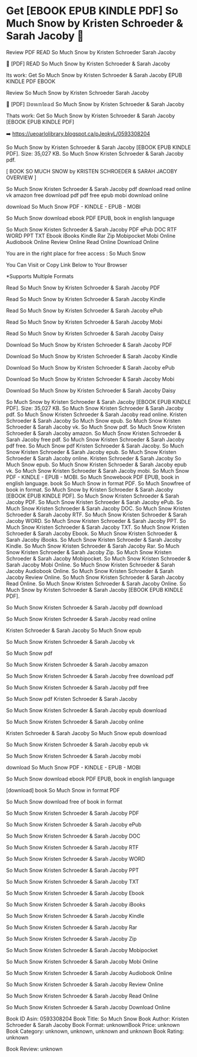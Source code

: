 # Get [EBOOK EPUB KINDLE PDF] So Much Snow by  Kristen Schroeder &  Sarah Jacoby 💞
Review PDF READ So Much Snow by Kristen Schroeder Sarah Jacoby

📕 [PDF] READ So Much Snow by Kristen Schroeder & Sarah Jacoby

Its work: Get So Much Snow by Kristen Schroeder & Sarah Jacoby EPUB KINDLE PDF EBOOK


Review So Much Snow by Kristen Schroeder Sarah Jacoby

💞 [PDF] 𝔻𝕠𝕨𝕟𝕝𝕠𝕒𝕕 So Much Snow by Kristen Schroeder & Sarah Jacoby

Thats work: Get So Much Snow by Kristen Schroeder & Sarah Jacoby [EBOOK EPUB KINDLE PDF]



➡️ https://ueoarlolibrary.blogspot.ca/pJeokyL/0593308204



So Much Snow by Kristen Schroeder & Sarah Jacoby [EBOOK EPUB KINDLE PDF]. Size: 35,027 KB. So Much Snow Kristen Schroeder & Sarah Jacoby pdf.

[ BOOK SO MUCH SNOW by KRISTEN SCHROEDER & SARAH JACOBY OVERVIEW ]

So Much Snow Kristen Schroeder & Sarah Jacoby pdf download read online vk amazon free download pdf pdf free epub mobi download online

download So Much Snow PDF - KINDLE - EPUB - MOBI

So Much Snow download ebook PDF EPUB, book in english language

So Much Snow Kristen Schroeder & Sarah Jacoby PDF ePub DOC RTF WORD PPT TXT Ebook iBooks Kindle Rar Zip Mobipocket Mobi Online Audiobook Online Review Online Read Online Download Online

You are in the right place for free access : So Much Snow

You Can Visit or Copy Link Below to Your Browser

*Supports Multiple Formats

Read So Much Snow by Kristen Schroeder & Sarah Jacoby PDF

Read So Much Snow by Kristen Schroeder & Sarah Jacoby Kindle

Read So Much Snow by Kristen Schroeder & Sarah Jacoby ePub

Read So Much Snow by Kristen Schroeder & Sarah Jacoby Mobi

Read So Much Snow by Kristen Schroeder & Sarah Jacoby Daisy

Download So Much Snow by Kristen Schroeder & Sarah Jacoby PDF

Download So Much Snow by Kristen Schroeder & Sarah Jacoby Kindle

Download So Much Snow by Kristen Schroeder & Sarah Jacoby ePub

Download So Much Snow by Kristen Schroeder & Sarah Jacoby Mobi

Download So Much Snow by Kristen Schroeder & Sarah Jacoby Daisy

So Much Snow by Kristen Schroeder & Sarah Jacoby [EBOOK EPUB KINDLE PDF]. Size: 35,027 KB. So Much Snow Kristen Schroeder & Sarah Jacoby pdf. So Much Snow Kristen Schroeder & Sarah Jacoby read online. Kristen Schroeder & Sarah Jacoby So Much Snow epub. So Much Snow Kristen Schroeder & Sarah Jacoby vk. So Much Snow pdf. So Much Snow Kristen Schroeder & Sarah Jacoby amazon. So Much Snow Kristen Schroeder & Sarah Jacoby free pdf. So Much Snow Kristen Schroeder & Sarah Jacoby pdf free. So Much Snow pdf Kristen Schroeder & Sarah Jacoby. So Much Snow Kristen Schroeder & Sarah Jacoby epub. So Much Snow Kristen Schroeder & Sarah Jacoby online. Kristen Schroeder & Sarah Jacoby So Much Snow epub. So Much Snow Kristen Schroeder & Sarah Jacoby epub vk. So Much Snow Kristen Schroeder & Sarah Jacoby mobi. So Much Snow PDF - KINDLE - EPUB - MOBI. So Much Snowebook PDF EPUB, book in english language. book So Much Snow in format PDF. So Much Snowfree of book in format. So Much Snow by Kristen Schroeder & Sarah Jacoby [EBOOK EPUB KINDLE PDF]. So Much Snow Kristen Schroeder & Sarah Jacoby PDF. So Much Snow Kristen Schroeder & Sarah Jacoby ePub. So Much Snow Kristen Schroeder & Sarah Jacoby DOC. So Much Snow Kristen Schroeder & Sarah Jacoby RTF. So Much Snow Kristen Schroeder & Sarah Jacoby WORD. So Much Snow Kristen Schroeder & Sarah Jacoby PPT. So Much Snow Kristen Schroeder & Sarah Jacoby TXT. So Much Snow Kristen Schroeder & Sarah Jacoby Ebook. So Much Snow Kristen Schroeder & Sarah Jacoby iBooks. So Much Snow Kristen Schroeder & Sarah Jacoby Kindle. So Much Snow Kristen Schroeder & Sarah Jacoby Rar. So Much Snow Kristen Schroeder & Sarah Jacoby Zip. So Much Snow Kristen Schroeder & Sarah Jacoby Mobipocket. So Much Snow Kristen Schroeder & Sarah Jacoby Mobi Online. So Much Snow Kristen Schroeder & Sarah Jacoby Audiobook Online. So Much Snow Kristen Schroeder & Sarah Jacoby Review Online. So Much Snow Kristen Schroeder & Sarah Jacoby Read Online. So Much Snow Kristen Schroeder & Sarah Jacoby Online. So Much Snow by Kristen Schroeder & Sarah Jacoby [EBOOK EPUB KINDLE PDF].

So Much Snow Kristen Schroeder & Sarah Jacoby pdf download

So Much Snow Kristen Schroeder & Sarah Jacoby read online

Kristen Schroeder & Sarah Jacoby So Much Snow epub

So Much Snow Kristen Schroeder & Sarah Jacoby vk

So Much Snow pdf

So Much Snow Kristen Schroeder & Sarah Jacoby amazon

So Much Snow Kristen Schroeder & Sarah Jacoby free download pdf

So Much Snow Kristen Schroeder & Sarah Jacoby pdf free

So Much Snow pdf Kristen Schroeder & Sarah Jacoby

So Much Snow Kristen Schroeder & Sarah Jacoby epub download

So Much Snow Kristen Schroeder & Sarah Jacoby online

Kristen Schroeder & Sarah Jacoby So Much Snow epub download

So Much Snow Kristen Schroeder & Sarah Jacoby epub vk

So Much Snow Kristen Schroeder & Sarah Jacoby mobi

download So Much Snow PDF - KINDLE - EPUB - MOBI

So Much Snow download ebook PDF EPUB, book in english language

[download] book So Much Snow in format PDF

So Much Snow download free of book in format

So Much Snow Kristen Schroeder & Sarah Jacoby PDF

So Much Snow Kristen Schroeder & Sarah Jacoby ePub

So Much Snow Kristen Schroeder & Sarah Jacoby DOC

So Much Snow Kristen Schroeder & Sarah Jacoby RTF

So Much Snow Kristen Schroeder & Sarah Jacoby WORD

So Much Snow Kristen Schroeder & Sarah Jacoby PPT

So Much Snow Kristen Schroeder & Sarah Jacoby TXT

So Much Snow Kristen Schroeder & Sarah Jacoby Ebook

So Much Snow Kristen Schroeder & Sarah Jacoby iBooks

So Much Snow Kristen Schroeder & Sarah Jacoby Kindle

So Much Snow Kristen Schroeder & Sarah Jacoby Rar

So Much Snow Kristen Schroeder & Sarah Jacoby Zip

So Much Snow Kristen Schroeder & Sarah Jacoby Mobipocket

So Much Snow Kristen Schroeder & Sarah Jacoby Mobi Online

So Much Snow Kristen Schroeder & Sarah Jacoby Audiobook Online

So Much Snow Kristen Schroeder & Sarah Jacoby Review Online

So Much Snow Kristen Schroeder & Sarah Jacoby Read Online

So Much Snow Kristen Schroeder & Sarah Jacoby Download Online

Book ID Asin: 0593308204
Book Title: So Much Snow
Book Author: Kristen Schroeder & Sarah Jacoby
Book Format: unknownBook Price: unknown
Book Category: unknown, unknown, unknown and unknown
Book Rating: unknown

Book Review: unknown
